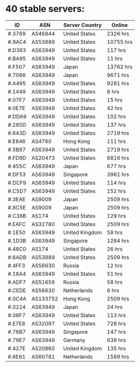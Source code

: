 # 40 stable servers:

| ID | ASN | Server Country | Online |
| ------ | ------ | ------ | ------ |
| #.3769 | AS46844 | United States | 2326 hrs |
| #.9AC4 | AS53889 | United States | 10755 hrs |
| #.D363 | AS63949 | United States | 117 hrs |
| #.BA95 | AS63949 | United States | 11 hrs |
| #.F507 | AS63949 | Japan | 13762 hrs |
| #.7066 | AS63949 | Japan | 9671 hrs |
| #.A495 | AS63949 | United States | 9281 hrs |
| #.1449 | AS63949 | United States | 8 hrs |
| #.07F7 | AS63949 | United States | 15 hrs |
| #.0E7E | AS63949 | United States | 42 hrs |
| #.DDA9 | AS63949 | United States | 102 hrs |
| #.285D | AS63949 | United States | 137 hrs |
| #.643D | AS63949 | United States | 2719 hrs |
| #.E846 | AS4760 | Hong Kong | 111 hrs |
| #.5B97 | AS63949 | United States | 2719 hrs |
| #.FD9D | AS20473 | United States | 6816 hrs |
| #.455C | AS63949 | Japan | 677 hrs |
| #.DF53 | AS63949 | Singapore | 3981 hrs |
| #.DCF9 | AS63949 | United States | 114 hrs |
| #.C5D7 | AS63949 | United States | 152 hrs |
| #.3EAE | AS9009 | Japan | 2509 hrs |
| #.8C5E | AS9009 | Japan | 2509 hrs |
| #.C36B | AS174 | United States | 129 hrs |
| #.EAFC | AS32780 | United States | 2509 hrs |
| #.1E50 | AS63949 | United Kingdom | 58 hrs |
| #.1D3B | AS63949 | Singapore | 1284 hrs |
| #.48C0 | AS174 | United States | 26 hrs |
| #.6ADB | AS53889 | United States | 2509 hrs |
| #.4FF3 | AS56630 | Russia | 12 hrs |
| #.18A4 | AS63949 | United States | 51 hrs |
| #.ADF7 | AS51659 | Russia | 58 hrs |
| #.CEDE | AS56630 | Netherlands | 6 hrs |
| #.0C4A | AS133752 | Hong Kong | 2509 hrs |
| #.0224 | AS63949 | Japan | 24 hrs |
| #.06F7 | AS63949 | United States | 113 hrs |
| #.E7E8 | AS32097 | United States | 728 hrs |
| #.76B7 | AS63949 | Singapore | 147 hrs |
| #.79E7 | AS63949 | Germany | 639 hrs |
| #.427E | AS20860 | United Kingdom | 135 hrs |
| #.6E61 | AS60781 | Netherlands | 1589 hrs |

